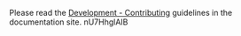 Please read the [Development - Contributing](https://fastapi.tiangolo.com/contributing/) guidelines in the documentation site.
 nU7HhglAIB
